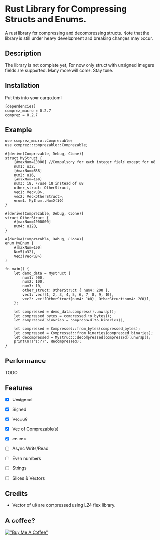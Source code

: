 
# Rust Library for Compressing Structs and Enums.

A rust library for compressing and decompressing structs.
Note that the library is still under heavy development and breaking changes may occur.

## Description
The library is not complete yet, For now only struct with unsigned integers fields are supported. Many more will come. Stay tune.


## Installation

Put this into your cargo.toml

```
[dependencies]
comprez_macro = 0.2.7
comprez = 0.2.7
```



## Example

```
use comprez_macro::Comprezable;
use comprez::comprezable::Comprezable;   

#[derive(Comprezable, Debug, Clone)]
struct MyStruct {
    [#maxNum=10000] //Compulsory for each integer field except for u8
    num1: u32,
    [#maxNum=888]
    num2: u16,
    [#maxNum=100]
    num3: i8, //use i8 instead of u8
    other_struct: OtherStruct,
    vec1: Vec<u8>,
    vec2: Vec<OtherStruct>,
    enum1: MyEnum::Num5(10)
}

#[derive(Comprezable, Debug, Clone)]
struct OtherStruct {
    #[maxNum=1000000]
    num4: u128,
}

#[derive(Comprezable, Debug, Clone)]
enum MyEnum {
    #[maxNum=100]
    Num5(u32),
    Vec3(Vec<u8>)
}

fn main() {
    let demo_data = Mystruct {
        num1: 900,
        num2: 100,
        num3: 10,
        other_struct: OtherStruct { num4: 200 },
        vec1: vec![1, 2, 3, 4, 5, 6, 7, 8, 9, 10],
        vec2: vec![OtherStruct{num4: 100}, OtherStruct{num4: 200}],
    };
    
    let compressed = demo_data.compress().unwrap();
    let compressed_bytes = compressed.to_bytes();
    let compressed_binaries = compressed.to_binaries();

    let compressed = Compressed::from_bytes(compressed_bytes);
    let compressed = Compressed::from_binaries(compressed_binaries);
    let decompressed = Mystruct::decompressed(compressed).unwrap();
    println!("{:?}", decompressed);
}
```
## Performance

TODO!


## Features

- [x] Unsigned 
- [x] Signed 
- [x] Vec::u8
- [x] Vec of Comprezable(s)
- [x] enums
- [ ] Async Write/Read 
- [ ] Even numbers
- [ ] Strings
- [ ] Slices & Vectors


## Credits

- Vector of u8 are compressed using LZ4 flex library.


## A coffee?
[!["Buy Me A Coffee"](https://www.buymeacoffee.com/assets/img/custom_images/orange_img.png)](https://www.buymeacoffee.com/najidnadri)